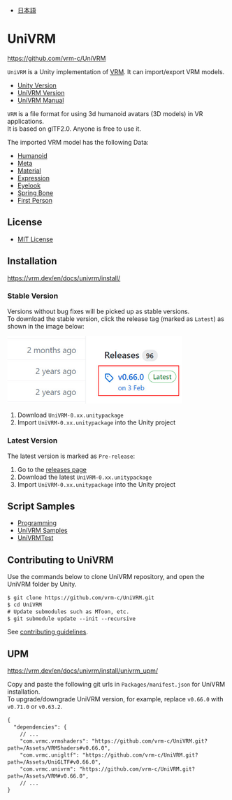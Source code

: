 
* [日本語](README.ja.md)

# UniVRM

https://github.com/vrm-c/UniVRM

`UniVRM` is a Unity implementation of [VRM](https://vrm.dev/vrm_about/). It can import/export VRM models.

* [Unity Version](https://vrm.dev/en/docs/univrm/install/unity_version/)
* [UniVRM Version](https://vrm.dev/en/docs/univrm/install/univrm_version/)
* [UniVRM Manual](https://vrm.dev/en/docs/univrm/)

`VRM` is a file format for using 3d humanoid avatars (3D models) in VR applications.  
It is based on glTF2.0. Anyone is free to use it.

The imported VRM model has the following Data:

* [Humanoid](https://vrm.dev/en/docs/univrm/humanoid/)
* [Meta](https://vrm.dev/en/docs/univrm/meta/)
* [Material](https://vrm.dev/en/docs/univrm/shaders/)
* [Expression](https://vrm.dev/en/docs/univrm/blendshape/)
* [Eyelook](https://vrm.dev/en/docs/univrm/lookat/)
* [Spring Bone](https://vrm.dev/en/docs/univrm/springbone/)
* [First Person](https://vrm.dev/en/docs/univrm/firstperson/)

## License

* [MIT License](./LICENSE.txt)

## Installation

https://vrm.dev/en/docs/univrm/install/

### Stable Version

Versions without bug fixes will be picked up as stable versions.  
To download the stable version, click the release tag (marked as `Latest`) as shown in the image below:

<img width=400 src=./right_latest.jpg>

1. Download ``UniVRM-0.xx.unitypackage``
1. Import ``UniVRM-0.xx.unitypackage`` into the Unity project

### Latest Version

The latest version is marked as `Pre-release`:

1. Go to the [releases page](https://github.com/vrm-c/UniVRM/releases)
1. Download the latest ``UniVRM-0.xx.unitypackage``
1. Import ``UniVRM-0.xx.unitypackage`` into the Unity project
   
## Script Samples

* [Programming](https://vrm.dev/en/docs/univrm/programming/)
* [UniVRM Samples](https://github.com/vrm-c/UniVRM/tree/master/Assets/VRM.Samples)
* [UniVRMTest](https://github.com/vrm-c/UniVRMTest)

## Contributing to UniVRM

Use the commands below to clone UniVRM repository, and open the UniVRM folder by Unity.

```console
$ git clone https://github.com/vrm-c/UniVRM.git
$ cd UniVRM
# Update submodules such as MToon, etc.
$ git submodule update --init --recursive
```

See [contributing guidelines](https://github.com/vrm-c/UniVRM/wiki/Contributing-Guidelines).

## UPM

https://vrm.dev/en/docs/univrm/install/univrm_upm/

Copy and paste the following git urls in `Packages/manifest.json` for UniVRM installation.  
To upgrade/downgrade UniVRM version, for example, replace `v0.66.0` with `v0.71.0` or `v0.63.2`.

```
{
  "dependencies": {
    // ...
    "com.vrmc.vrmshaders": "https://github.com/vrm-c/UniVRM.git?path=/Assets/VRMShaders#v0.66.0",
    "com.vrmc.unigltf": "https://github.com/vrm-c/UniVRM.git?path=/Assets/UniGLTF#v0.66.0",
    "com.vrmc.univrm": "https://github.com/vrm-c/UniVRM.git?path=/Assets/VRM#v0.66.0",
    // ...
}
